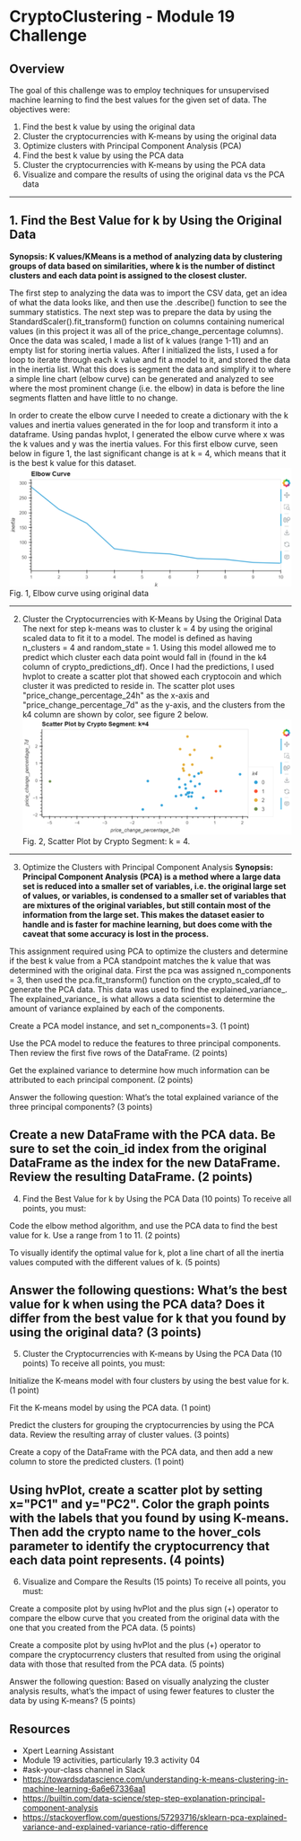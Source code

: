 # CryptoClustering - Module 19 Challenge

## Overview
The goal of this challenge was to employ techniques for unsupervised machine learning to find the best values for the given set of data. The objectives were:
1. Find the best k value by using the original data
2. Cluster the cryptocurrencies with K-means by using the original data
3. Optimize clusters with Principal Component Analysis (PCA)
4. Find the best k value by using the PCA data
5. Cluster the cryptocurrencies with K-means by using the PCA data
6. Visualize and compare the results of using the original data vs the PCA data
--------------------------------
## 1. Find the Best Value for k by Using the Original Data
**Synopsis: K values/KMeans is a method of analyzing data by clustering groups of data based on similarities, where k is the number of distinct clusters and each data point is assigned to the closest cluster.**

The first step to analyzing the data was to import the CSV data, get an idea of what the data looks like, and then use the .describe() function to see the summary statistics. The next step was to prepare the data by using the StandardScaler().fit_transform() function on columns containing numerical values (in this project it was all of the price_change_percentage columns). Once the data was scaled, I made a list of k values (range 1-11) and an empty list for storing inertia values. After I initialized the lists, I used a for loop to iterate through each k value and fit a model to it, and stored the data in the inertia list. What this does is segment the data and simplify it to where a simple line chart (elbow curve) can be generated and analyzed to see where the most prominent change (i.e. the elbow) in data is before the line segments flatten and have little to no change. 

In order to create the elbow curve I needed to create a dictionary with the k values and inertia values generated in the for loop and transform it into a dataframe. Using pandas hvplot, I generated the elbow curve where x was the k values and y was the inertia values. For this first elbow curve, seen below in figure 1, the last significant change is at k = 4, which means that it is the best k value for this dataset.
![alt text](plot_images/elbow.png)
Fig. 1, Elbow curve using original data

---------------------------------
2. Cluster the Cryptocurrencies with K-Means by Using the Original Data
The next for step k-means was to cluster k = 4 by using the original scaled data to fit it to a model. The model is defined as having n_clusters = 4 and random_state = 1. Using this model allowed me to predict which cluster each data point would fall in (found in the k4 column of crypto_predictions_df). Once I had the predictions, I used hvplot to create a scatter plot that showed each cryptocoin and which cluster it was predicted to reside in. The scatter plot uses "price_change_percentage_24h" as the x-axis and "price_change_percentage_7d" as the y-axis, and the clusters from the k4 column are shown by color, see figure 2 below.
![alt text](plot_images/crypto_clusters.png)
Fig. 2, Scatter Plot by Crypto Segment: k = 4.

------------------------------
3. Optimize the Clusters with Principal Component Analysis
**Synopsis: Principal Component Analysis (PCA) is a method where a large data set is reduced into a smaller set of variables, i.e. the original large set of values, or variables, is condensed to a smaller set of variables that are mixtures of the original variables, but still contain most of the information from the large set. This makes the dataset easier to handle and is faster for machine learning, but does come with the caveat that some accuracy is lost in the process.**

This assignment required using PCA to optimize the clusters and determine if the best k value from a PCA standpoint matches the k value that was determined with the original data. First the pca was assigned n_components = 3, then used the pca.fit_transform() function on the crypto_scaled_df to generate the PCA data. This data was used to find the explained_variance_. The explained_variance_ is what allows a data scientist to determine the amount of variance explained by each of the components.

Create a PCA model instance, and set n_components=3. (1 point)

Use the PCA model to reduce the features to three principal components. Then review the first five rows of the DataFrame. (2 points)

Get the explained variance to determine how much information can be attributed to each principal component. (2 points)

Answer the following question: What’s the total explained variance of the three principal components? (3 points)

Create a new DataFrame with the PCA data. Be sure to set the coin_id index from the original DataFrame as the index for the new DataFrame. Review the resulting DataFrame. (2 points)
---------------------------------
4. Find the Best Value for k by Using the PCA Data (10 points)
To receive all points, you must:

Code the elbow method algorithm, and use the PCA data to find the best value for k. Use a range from 1 to 11. (2 points)

To visually identify the optimal value for k, plot a line chart of all the inertia values computed with the different values of k. (5 points)

Answer the following questions: What’s the best value for k when using the PCA data? Does it differ from the best value for k that you found by using the original data? (3 points)
---------------------------------
5. Cluster the Cryptocurrencies with K-means by Using the PCA Data (10 points)
To receive all points, you must:

Initialize the K-means model with four clusters by using the best value for k. (1 point)

Fit the K-means model by using the PCA data. (1 point)

Predict the clusters for grouping the cryptocurrencies by using the PCA data. Review the resulting array of cluster values. (3 points)

Create a copy of the DataFrame with the PCA data, and then add a new column to store the predicted clusters. (1 point)

Using hvPlot, create a scatter plot by setting x="PC1" and y="PC2". Color the graph points with the labels that you found by using K-means. Then add the crypto name to the hover_cols parameter to identify the cryptocurrency that each data point represents. (4 points)
-------------------------------
6. Visualize and Compare the Results (15 points)
To receive all points, you must:

Create a composite plot by using hvPlot and the plus sign (+) operator to compare the elbow curve that you created from the original data with the one that you created from the PCA data. (5 points)

Create a composite plot by using hvPlot and the plus (+) operator to compare the cryptocurrency clusters that resulted from using the original data with those that resulted from the PCA data. (5 points)

Answer the following question: Based on visually analyzing the cluster analysis results, what’s the impact of using fewer features to cluster the data by using K-means? (5 points)

## Resources
- Xpert Learning Assistant
- Module 19 activities, particularly 19.3 activity 04
- #ask-your-class channel in Slack
- https://towardsdatascience.com/understanding-k-means-clustering-in-machine-learning-6a6e67336aa1
- https://builtin.com/data-science/step-step-explanation-principal-component-analysis
- https://stackoverflow.com/questions/57293716/sklearn-pca-explained-variance-and-explained-variance-ratio-difference

